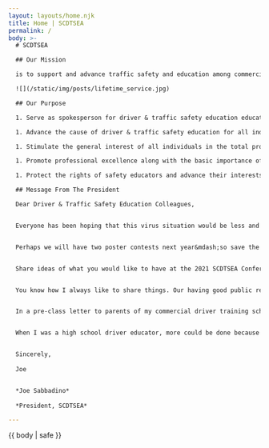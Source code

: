 ```yaml
---
layout: layouts/home.njk
title: Home | SCDTSEA
permalink: /
body: >-
  # SCDTSEA

  ## Our Mission

  is to support and advance traffic safety and education among commercial and public driving schools. The members work together to promote solutions and laws related to driver safety and education.

  ![](/static/img/posts/lifetime_service.jpg)

  ## Our Purpose

  1. Serve as spokesperson for driver & traffic safety education educators in South Carolina

  1. Advance the cause of driver & traffic safety education for all individuals.

  1. Stimulate the general interest of all individuals in the total program of driver & traffic safety through a wide variety of informative resources.

  1. Promote professional excellence along with the basic importance of the safety educator in the learning process.

  1. Protect the rights of safety educators and advance their interests and welfare.

  ## Message From The President

  Dear Driver & Traffic Safety Education Colleagues,


  Everyone has been hoping that this virus situation would be less and less, but it seems to become more and more. Because of this concern regarding our physical safety, the Executive Committee decided this afternoon that we will **NOT** have a conference this year. We will just keep the 2020 officers for 2021.


  Perhaps we will have two poster contests next year&mdash;so save the cell phone posters and we will come up with another poster theme for 2021. If anyone has already sent in the registration and payment for the 2020 Conference, Sherry Bachmann will return your payment.


  Share ideas of what you would like to have at the 2021 SCDTSEA Conference. We appreciate any feedback that you can give us.


  You know how I always like to share things. Our having good public relations with parents and students is a must. I know many of you have different ways to do this. Of course, our love, dedication and concern to help improve safety makes a difference to the students and is contagious. Some of you have a special meeting just for the parents. I believe we all give parents handouts during registration that helps parents help their teenagers.


  In a pre-class letter to parents of my commercial driver training school, I try to share my curriculum guidelines and also share this on the first day of class with my students. I know we are most limited in what can be done in eight hours of classwork and six hours of BTW. The more planning and organization, the better the results.


  When I was a high school driver educator, more could be done because of the required 30 hours of classroom teaching. Here is a letter that I used to give to my high school parents. All that is in the letter cannot be done in eight hours, but I challenge you to consider what are the most important things to do for the students.


  Sincerely,
  
  Joe


  *Joe Sabbadino*
  
  *President, SCDTSEA*

---
```

{{ body | safe }}